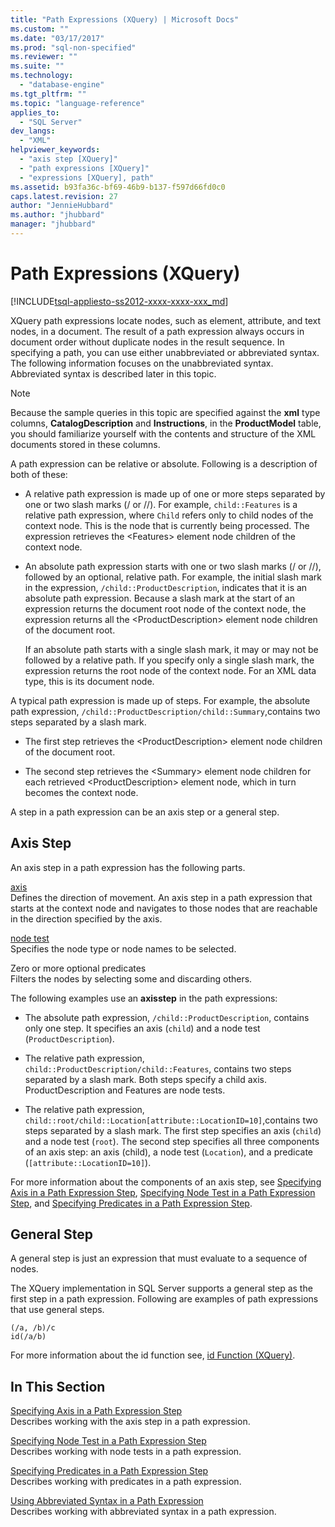 ```yaml
---
title: "Path Expressions (XQuery) | Microsoft Docs"
ms.custom: ""
ms.date: "03/17/2017"
ms.prod: "sql-non-specified"
ms.reviewer: ""
ms.suite: ""
ms.technology: 
  - "database-engine"
ms.tgt_pltfrm: ""
ms.topic: "language-reference"
applies_to: 
  - "SQL Server"
dev_langs: 
  - "XML"
helpviewer_keywords: 
  - "axis step [XQuery]"
  - "path expressions [XQuery]"
  - "expressions [XQuery], path"
ms.assetid: b93fa36c-bf69-46b9-b137-f597d66fd0c0
caps.latest.revision: 27
author: "JennieHubbard"
ms.author: "jhubbard"
manager: "jhubbard"
---
```

# Path Expressions (XQuery)
[!INCLUDE[tsql-appliesto-ss2012-xxxx-xxxx-xxx_md](../includes/tsql-appliesto-ss2012-xxxx-xxxx-xxx-md.md)]

  XQuery path expressions locate nodes, such as element, attribute, and text nodes, in a document. The result of a path expression always occurs in document order without duplicate nodes in the result sequence. In specifying a path, you can use either unabbreviated or abbreviated syntax. The following information focuses on the unabbreviated syntax. Abbreviated syntax is described later in this topic.  
  
> [!NOTE]  
>  Because the sample queries in this topic are specified against the **xml** type columns, **CatalogDescription** and **Instructions**, in the **ProductModel** table, you should familiarize yourself with the contents and structure of the XML documents stored in these columns.  
  
 A path expression can be relative or absolute. Following is a description of both of these:  
  
-   A relative path expression is made up of one or more steps separated by one or two slash marks (/ or //). For example, `child::Features` is a relative path expression, where `Child` refers only to child nodes of the context node. This is the node that is currently being processed. The expression retrieves the \<Features> element node children of the context node.  
  
-   An absolute path expression starts with one or two slash marks (/ or //), followed by an optional, relative path. For example, the initial slash mark in the expression, `/child::ProductDescription`, indicates that it is an absolute path expression. Because a slash mark at the start of an expression returns the document root node of the context node, the expression returns all the \<ProductDescription> element node children of the document root.  
  
     If an absolute path starts with a single slash mark, it may or may not be followed by a relative path. If you specify only a single slash mark, the expression returns the root node of the context node. For an XML data type, this is its document node.  
  
 A typical path expression is made up of steps. For example, the absolute path expression, `/child::ProductDescription/child::Summary`,contains two steps separated by a slash mark.  
  
-   The first step retrieves the \<ProductDescription> element node children of the document root.  
  
-   The second step retrieves the \<Summary> element node children for each retrieved \<ProductDescription> element node, which in turn becomes the context node.  
  
 A step in a path expression can be an axis step or a general step.  
  
## Axis Step  
 An axis step in a path expression has the following parts.  
  
 [axis](../xquery/path-expressions-specifying-axis.md)  
 Defines the direction of movement. An axis step in a path expression that starts at the context node and navigates to those nodes that are reachable in the direction specified by the axis.  
  
 [node test](../xquery/path-expressions-specifying-node-test.md)  
 Specifies the node type or node names to be selected.  
  
 Zero or more optional predicates  
 Filters the nodes  by selecting some and discarding others.  
  
 The following examples use an **axisstep** in the path expressions:  
  
-   The absolute path expression, `/child::ProductDescription`, contains only one step. It specifies an axis (`child`) and a node test (`ProductDescription`).  
  
-   The relative path expression, `child::ProductDescription/child::Features`, contains two steps separated by a slash mark. Both steps specify a child axis. ProductDescription and Features are node tests.  
  
-   The relative path expression, `child::root/child::Location[attribute::LocationID=10]`,contains two steps separated by a slash mark. The first step specifies an axis (`child`) and a node test (`root`). The second step specifies all three components of an axis step: an axis (child), a node test (`Location`), and a predicate (`[attribute::LocationID=10]`).  
  
 For more information about the components of an axis step, see [Specifying Axis in a Path Expression Step](../xquery/path-expressions-specifying-axis.md), [Specifying Node Test in a Path Expression Step](../xquery/path-expressions-specifying-node-test.md), and [Specifying Predicates in a Path Expression Step](../xquery/path-expressions-specifying-predicates.md).  
  
## General Step  
 A general step is just an expression that must evaluate to a sequence of nodes.  
  
 The XQuery implementation in SQL Server supports a general step as the first step in a path expression. Following are examples of path expressions that use general steps.  
  
```  
(/a, /b)/c  
id(/a/b)  
```  
  
 For more information about the id function see, [id Function &#40;XQuery&#41;](../xquery/functions-on-sequences-id.md).  
  
## In This Section  
 [Specifying Axis in a Path Expression Step](../xquery/path-expressions-specifying-axis.md)  
 Describes working with the axis step in a path expression.  
  
 [Specifying Node Test in a Path Expression Step](../xquery/path-expressions-specifying-node-test.md)  
 Describes working with node tests in a path expression.  
  
 [Specifying Predicates in a Path Expression Step](../xquery/path-expressions-specifying-predicates.md)  
 Describes working with predicates in a path expression.  
  
 [Using Abbreviated Syntax in a Path Expression](../xquery/path-expressions-using-abbreviated-syntax.md)  
 Describes working with abbreviated syntax in a path expression.  
  
  